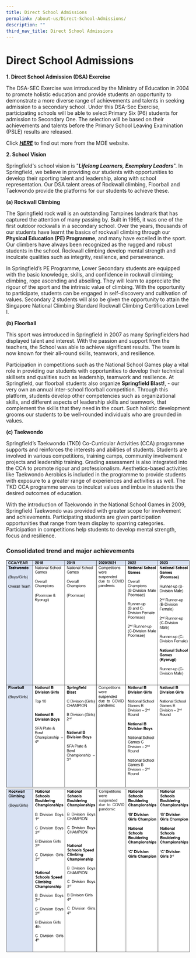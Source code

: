```yaml
---
title: Direct School Admissions
permalink: /about-us/Direct-School-Admissions/
description: ""
third_nav_title: Direct School Admissions
---
```

# **Direct School Admissions**
  

**1\. Direct School Admission (DSA) Exercise**

The DSA-SEC Exercise was introduced by the Ministry of Education in 2004 to promote holistic education and provide students an opportunity to demonstrate a more diverse range of achievements and talents in seeking admission to a secondary school. Under this DSA-Sec Exercise, participating schools will be able to select Primary Six (P6) students for admission to Secondary One. The selection will be based on their achievements and talents before the Primary School Leaving Examination (PSLE) results are released.

Click&nbsp;**_[HERE](https://www.moe.gov.sg/secondary/dsa)_**&nbsp;to find out more from the MOE website.  

 
**2\. School Vision**

Springfield's school vision is "**_Lifelong Learners, Exemplary Leaders_**". In Springfield, we believe in providing our students with opportunities to develop their sporting talent and leadership, along with school representation. Our DSA talent areas of Rockwall climbing, Floorball and Taekwondo provide the platforms for our students to achieve these.

**(a)&nbsp;Rockwall Climbing**  

The Springfield rock wall is an outstanding Tampines landmark that has captured the attention of many passing by. Built in 1995, it was one of the first outdoor rockwalls in a secondary school. Over the years, thousands of our students have learnt the basics of rockwall climbing through our **Physical Education (PE) Programme**, and many have excelled in the sport. Our climbers have always been recognized as the rugged and robust students in the school. Rockwall climbing develop mental strength and inculcate qualities such as integrity, resilience, and perseverance. 

  

In Springfield’s PE Programme, Lower Secondary students are equipped with the basic knowledge, skills, and confidence in rockwall climbing; climbing, rope ascending and abseiling. They will learn to appreciate the rigour of the sport and the intrinsic value of climbing. With the opportunity to participate, students can be engaged in self-discovery and cultivation of values. Secondary 2 students will also be given the opportunity to attain the Singapore National Climbing Standard Rockwall Climbing Certification Level I.

  

**(b) Floorball**

  

This sport was introduced in Springfield in 2007 as many Springfielders had displayed talent and interest. With the passion and support from the teachers, the School was able to achieve significant results. The team is now known for their all-round skills, teamwork, and resilience. 

Participation in competitions such as the National School Games play a vital role in providing our students with opportunities to develop their technical skillsets and qualities such as leadership, teamwork and resilience. At Springfield, our floorball students also organize **Springfield Blast!**, - our very own an annual inter-school floorball competition. Through this platform, students develop other competencies such as organizational skills, and different aspects of leadership skills and teamwork, that complement the skills that they need in the court. Such holistic development grooms our students to be well-rounded individuals who are grounded in values. 

**(c) Taekwondo**

Springfield’s Taekwondo (TKD) Co-Curricular Activities (CCA) programme supports and reinforces the interests and abilities of students. Students are involved in various competitions, training camps, community involvement projects and leadership training. Grading assessment is also integrated into the CCA to promote rigour and professionalism. Aesthetics-based activities like Taekwondo Aerobics is included in the programme to provide students with exposure to a greater range of experiences and activities as well. The TKD CCA programme serves to inculcat values and imbue in students the desired outcomes of education.

With the introduction of Taekwondo in the National School Games in 2009, Springfield Taekwondo was provided with greater scope for involvement and achievements. Participating students are given participation opportunities that range from team display to sparring categories. Participation in competitions help students to develop mental strength, focus and resilience. 


### Consolidated trend and major achievements

![](/images/dsa_table_1.PNG)
![](/images/dsa_table_2.PNG)